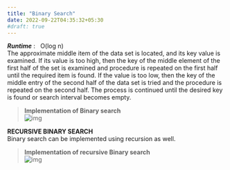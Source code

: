 ```yaml
---
title: "Binary Search"
date: 2022-09-22T04:35:32+05:30
#draft: true
---
```

***Runtime*** : &nbsp; O(log n)  
The approximate middle item of the data set is located, and its key value is examined. If its value is too high, then the key of the middle element of the first half of the set is examined and procedure is repeated on the first half until the required item is found. If the value is too low, then the key of the middle entry of the second half of the data set is tried and the procedure is repeated on the second half. The process is continued until the desired key is found or search interval becomes empty. 
>**Implementation of Binary search**  
![img](/Pictures/binarysearch.png "Implementation of binary search")  

**RECURSIVE BINARY SEARCH**  
Binary search can be implemented using recursion as well.  
>**Implementation of recursive Binary search**  
![img](/Pictures/recurbinary.png "Implementation of heap sort")  
